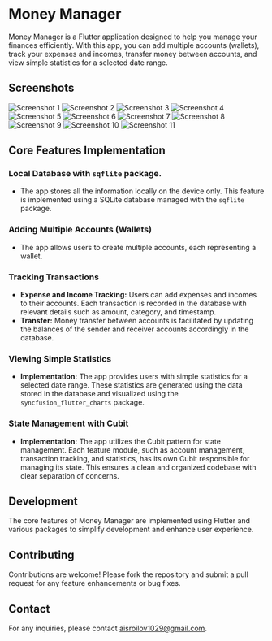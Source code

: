 # Money Manager

Money Manager is a Flutter application designed to help you manage your finances efficiently. With this app, you can add multiple accounts (wallets), track your expenses and incomes, transfer money between accounts, and view simple statistics for a selected date range.

## Screenshots
![Screenshot 1](assets/screenshots/Screenshot_1716546010.png)
![Screenshot 2](assets/screenshots/Screenshot_1716548486.png)
![Screenshot 3](assets/screenshots/Screenshot_1716548567.png)
![Screenshot 4](assets/screenshots/Screenshot_1716548580.png)
![Screenshot 5](assets/screenshots/Screenshot_1716548633.png)
![Screenshot 6](assets/screenshots/Screenshot_1716548641.png)
![Screenshot 7](assets/screenshots/Screenshot_1716548669.png)
![Screenshot 8](assets/screenshots/Screenshot_1716548680.png)
![Screenshot 9](assets/screenshots/Screenshot_1716548775.png)
![Screenshot 10](assets/screenshots/Screenshot_1716548781.png)
![Screenshot 11](assets/screenshots/Screenshot_1716548790.png)
## Core Features Implementation

### Local Database with `sqflite` package.
- The app stores all the information locally on the device only. This feature is implemented using a SQLite database managed with the `sqflite` package.

### Adding Multiple Accounts (Wallets)
- The app allows users to create multiple accounts, each representing a wallet.

### Tracking Transactions
- **Expense and Income Tracking:** Users can add expenses and incomes to their accounts. Each transaction is recorded in the database with relevant details such as amount, category, and timestamp.
- **Transfer:** Money transfer between accounts is facilitated by updating the balances of the sender and receiver accounts accordingly in the database.

### Viewing Simple Statistics
- **Implementation:** The app provides users with simple statistics for a selected date range. These statistics are generated using the data stored in the database and visualized using the `syncfusion_flutter_charts` package.

### State Management with Cubit
- **Implementation:** The app utilizes the Cubit pattern for state management. Each feature module, such as account management, transaction tracking, and statistics, has its own Cubit responsible for managing its state. This ensures a clean and organized codebase with clear separation of concerns.

## Development

The core features of Money Manager are implemented using Flutter and various packages to simplify development and enhance user experience.

## Contributing

Contributions are welcome! Please fork the repository and submit a pull request for any feature enhancements or bug fixes.

## Contact

For any inquiries, please contact [aisroilov1029@gmail.com](aisroilov1029gmail.com).